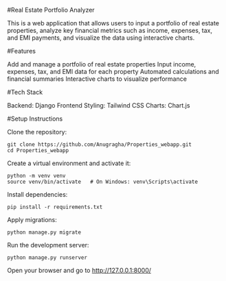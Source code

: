 #Real Estate Portfolio Analyzer

This is a web application that allows users to input a portfolio of real estate properties, analyze key financial metrics such as income, expenses, tax, and EMI payments, and visualize the data using interactive charts.

#Features

Add and manage a portfolio of real estate properties
Input income, expenses, tax, and EMI data for each property
Automated calculations and financial summaries
Interactive charts to visualize performance

#Tech Stack

Backend: Django
Frontend Styling: Tailwind CSS
Charts: Chart.js

#Setup Instructions

Clone the repository:
```
git clone https://github.com/Anugragha/Properties_webapp.git
cd Properties_webapp
```

Create a virtual environment and activate it:
```
python -m venv venv
source venv/bin/activate   # On Windows: venv\Scripts\activate
```

Install dependencies:
```
pip install -r requirements.txt
```

Apply migrations:
```
python manage.py migrate
```

Run the development server:
```
python manage.py runserver
```

Open your browser and go to http://127.0.0.1:8000/
